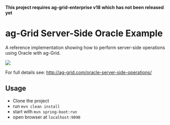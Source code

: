 **This project requires ag-grid-enterprise v18 which has not been released yet**

# ag-Grid Server-Side Oracle Example

A reference implementation showing how to perform server-side operations using Oracle with ag-Grid.

![](https://github.com/ag-grid/ag-grid-docs/blob/latest/src/oracle-server-side-operations/oracle-enterprise.png "")

For full details see: http://ag-grid.com/oracle-server-side-operations/

## Usage

- Clone the project
- run `mvn clean install`
- start with `mvn spring-boot:run`
- open browser at `localhost:9090`